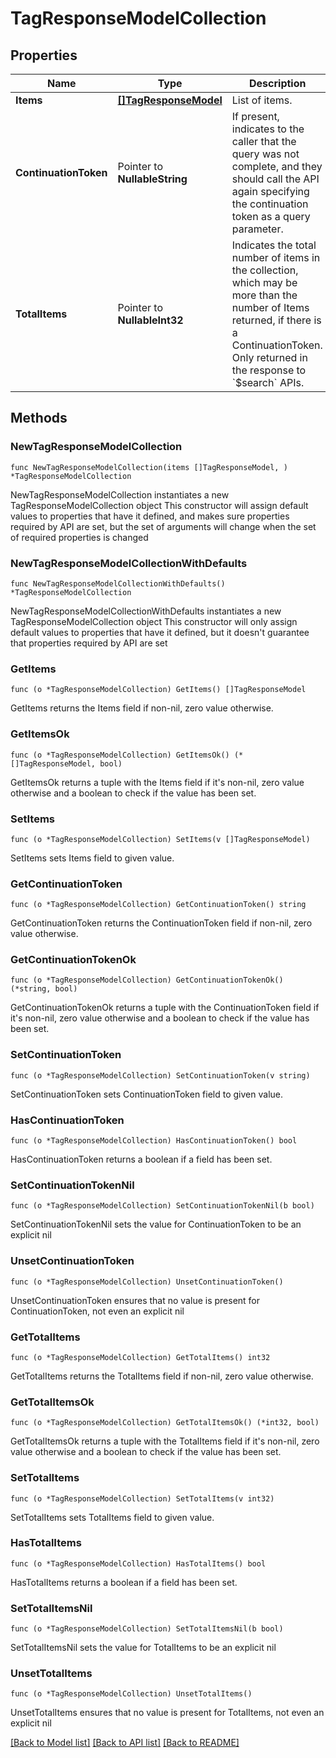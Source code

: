 # TagResponseModelCollection

## Properties

Name | Type | Description | Notes
------------ | ------------- | ------------- | -------------
**Items** | [**[]TagResponseModel**](TagResponseModel.md) | List of items. | 
**ContinuationToken** | Pointer to **NullableString** | If present, indicates to the caller that the query was not complete, and they should call the API again specifying the continuation token as a query parameter. | [optional] 
**TotalItems** | Pointer to **NullableInt32** | Indicates the total number of items in the collection, which may be more than the number of Items returned, if there is a ContinuationToken.  Only returned in the response to &#x60;$search&#x60; APIs. | [optional] 

## Methods

### NewTagResponseModelCollection

`func NewTagResponseModelCollection(items []TagResponseModel, ) *TagResponseModelCollection`

NewTagResponseModelCollection instantiates a new TagResponseModelCollection object
This constructor will assign default values to properties that have it defined,
and makes sure properties required by API are set, but the set of arguments
will change when the set of required properties is changed

### NewTagResponseModelCollectionWithDefaults

`func NewTagResponseModelCollectionWithDefaults() *TagResponseModelCollection`

NewTagResponseModelCollectionWithDefaults instantiates a new TagResponseModelCollection object
This constructor will only assign default values to properties that have it defined,
but it doesn't guarantee that properties required by API are set

### GetItems

`func (o *TagResponseModelCollection) GetItems() []TagResponseModel`

GetItems returns the Items field if non-nil, zero value otherwise.

### GetItemsOk

`func (o *TagResponseModelCollection) GetItemsOk() (*[]TagResponseModel, bool)`

GetItemsOk returns a tuple with the Items field if it's non-nil, zero value otherwise
and a boolean to check if the value has been set.

### SetItems

`func (o *TagResponseModelCollection) SetItems(v []TagResponseModel)`

SetItems sets Items field to given value.


### GetContinuationToken

`func (o *TagResponseModelCollection) GetContinuationToken() string`

GetContinuationToken returns the ContinuationToken field if non-nil, zero value otherwise.

### GetContinuationTokenOk

`func (o *TagResponseModelCollection) GetContinuationTokenOk() (*string, bool)`

GetContinuationTokenOk returns a tuple with the ContinuationToken field if it's non-nil, zero value otherwise
and a boolean to check if the value has been set.

### SetContinuationToken

`func (o *TagResponseModelCollection) SetContinuationToken(v string)`

SetContinuationToken sets ContinuationToken field to given value.

### HasContinuationToken

`func (o *TagResponseModelCollection) HasContinuationToken() bool`

HasContinuationToken returns a boolean if a field has been set.

### SetContinuationTokenNil

`func (o *TagResponseModelCollection) SetContinuationTokenNil(b bool)`

 SetContinuationTokenNil sets the value for ContinuationToken to be an explicit nil

### UnsetContinuationToken
`func (o *TagResponseModelCollection) UnsetContinuationToken()`

UnsetContinuationToken ensures that no value is present for ContinuationToken, not even an explicit nil
### GetTotalItems

`func (o *TagResponseModelCollection) GetTotalItems() int32`

GetTotalItems returns the TotalItems field if non-nil, zero value otherwise.

### GetTotalItemsOk

`func (o *TagResponseModelCollection) GetTotalItemsOk() (*int32, bool)`

GetTotalItemsOk returns a tuple with the TotalItems field if it's non-nil, zero value otherwise
and a boolean to check if the value has been set.

### SetTotalItems

`func (o *TagResponseModelCollection) SetTotalItems(v int32)`

SetTotalItems sets TotalItems field to given value.

### HasTotalItems

`func (o *TagResponseModelCollection) HasTotalItems() bool`

HasTotalItems returns a boolean if a field has been set.

### SetTotalItemsNil

`func (o *TagResponseModelCollection) SetTotalItemsNil(b bool)`

 SetTotalItemsNil sets the value for TotalItems to be an explicit nil

### UnsetTotalItems
`func (o *TagResponseModelCollection) UnsetTotalItems()`

UnsetTotalItems ensures that no value is present for TotalItems, not even an explicit nil

[[Back to Model list]](../README.md#documentation-for-models) [[Back to API list]](../README.md#documentation-for-api-endpoints) [[Back to README]](../README.md)


